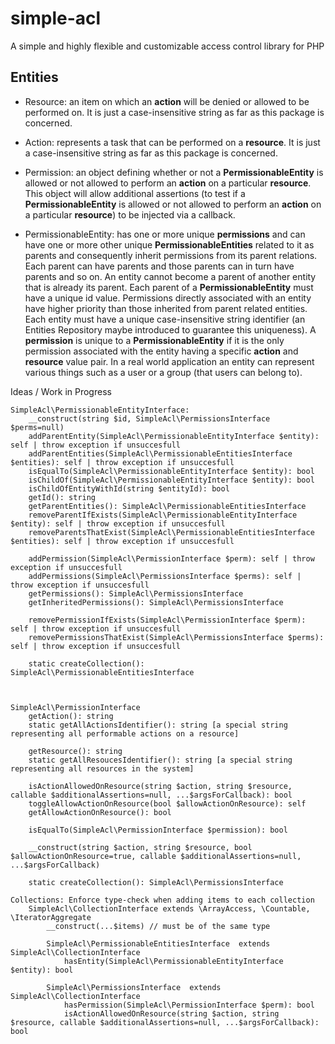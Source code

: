 # simple-acl
A simple and highly flexible and customizable access control library for PHP 

Entities
----------
* Resource: an item on which an **action** will be denied or allowed to be performed on.
It is just a case-insensitive string as far as this package is concerned.

* Action: represents a task that can be performed on a **resource**. 
It is just a case-insensitive string as far as this package is concerned.

* Permission: an object defining whether or not a **PermissionableEntity** 
is allowed or not allowed to perform an **action** on a particular **resource**.
This object will allow additional assertions (to test if a **PermissionableEntity**
 is allowed or not allowed to perform an **action** on a particular **resource**) to 
 be injected via a callback.

* PermissionableEntity: has one or more unique **permissions** and can have one or more other unique 
**PermissionableEntities** related to it as parents and consequently inherit permissions from its parent 
relations. Each parent can have parents and those parents can in turn have parents and so on. An entity 
cannot become a parent of another entity that is already its parent. Each parent of a **PermissionableEntity** 
must have a unique id value. Permissions directly associated with an entity have higher priority than those 
inherited from parent related entities. Each entity must have a unique case-insensitive string identifier (an
Entities Repository maybe introduced to guarantee this uniqueness). A **permission** is unique to a 
**PermissionableEntity** if it is the only permission associated with the entity having a specific 
**action** and **resource** value pair. In a real world application an entity can represent various 
things such as a user or a group (that users can belong to).
 


Ideas / Work in Progress

```
SimpleAcl\PermissionableEntityInterface:
	__construct(string $id, SimpleAcl\PermissionsInterface $perms=null)
    addParentEntity(SimpleAcl\PermissionableEntityInterface $entity): self | throw exception if unsuccesfull
    addParentEntities(SimpleAcl\PermissionableEntitiesInterface $entities): self | throw exception if unsuccesfull
	isEqualTo(SimpleAcl\PermissionableEntityInterface $entity): bool
    isChildOf(SimpleAcl\PermissionableEntityInterface $entity): bool
    isChildOfEntityWithId(string $entityId): bool
	getId(): string
	getParentEntities(): SimpleAcl\PermissionableEntitiesInterface
    removeParentIfExists(SimpleAcl\PermissionableEntityInterface $entity): self | throw exception if unsuccesfull
    removeParentsThatExist(SimpleAcl\PermissionableEntitiesInterface $entities): self | throw exception if unsuccesfull

    addPermission(SimpleAcl\PermissionInterface $perm): self | throw exception if unsuccesfull
    addPermissions(SimpleAcl\PermissionsInterface $perms): self | throw exception if unsuccesfull
    getPermissions(): SimpleAcl\PermissionsInterface
    getInheritedPermissions(): SimpleAcl\PermissionsInterface
     
    removePermissionIfExists(SimpleAcl\PermissionInterface $perm): self | throw exception if unsuccesfull
    removePermissionsThatExist(SimpleAcl\PermissionsInterface $perms): self | throw exception if unsuccesfull
	
	static createCollection(): SimpleAcl\PermissionableEntitiesInterface



SimpleAcl\PermissionInterface
    getAction(): string
    static getAllActionsIdentifier(): string [a special string representing all performable actions on a resource]

    getResource(): string
    static getAllResoucesIdentifier(): string [a special string representing all resources in the system]

    isActionAllowedOnResource(string $action, string $resource, callable $additionalAssertions=null, ...$argsForCallback): bool
    toggleAllowActionOnResource(bool $allowActionOnResource): self
    getAllowActionOnResource(): bool
	
	isEqualTo(SimpleAcl\PermissionInterface $permission): bool

    __construct(string $action, string $resource, bool $allowActionOnResource=true, callable $additionalAssertions=null, ...$argsForCallback)

	static createCollection(): SimpleAcl\PermissionsInterface

Collections: Enforce type-check when adding items to each collection
    SimpleAcl\CollectionInterface extends \ArrayAccess, \Countable, \IteratorAggregate
		__construct(...$items) // must be of the same type
	
        SimpleAcl\PermissionableEntitiesInterface  extends SimpleAcl\CollectionInterface
			hasEntity(SimpleAcl\PermissionableEntityInterface $entity): bool 
			
        SimpleAcl\PermissionsInterface  extends SimpleAcl\CollectionInterface
			hasPermission(SimpleAcl\PermissionInterface $perm): bool 
			isActionAllowedOnResource(string $action, string $resource, callable $additionalAssertions=null, ...$argsForCallback): bool
```
